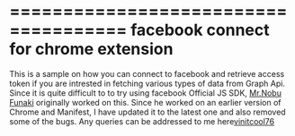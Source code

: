 =====================================
facebook connect for chrome extension
=====================================

This is a sample on how you can connect to facebook and retrieve access token if you are intrested in fetching various types of data from Graph Api. Since it is quite difficult to to try using facebook Official JS SDK, [Mr.Nobu Funaki](https://github.com/zuzara) originally worked on this. Since he worked on an earlier version of Chrome and Manifest, I have updated it to the latest one and also removed some of the bugs. 
Any queries can be addressed to me here[vinitcool76](http://twitter.com/vinitcool76)

